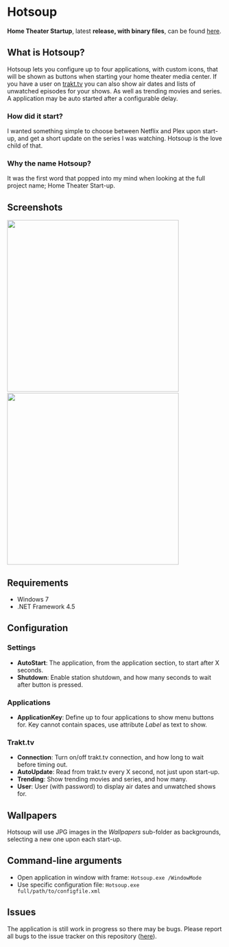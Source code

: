 # Hotsoup
**Home Theater Startup**, latest **release, with binary files**, can be found [here](https://github.com/HebronNor/Hotsoup/releases).

## What is Hotsoup?
Hotsoup lets you configure up to four applications, with custom icons, that will be shown as buttons when starting your home theater media center. If you have a user on [trakt.tv](http://trakt.tv) you can also
show air dates and lists of unwatched episodes for your shows. As well as trending movies and series. A application may be auto started after a configurable delay.

### How did it start?
I wanted something simple to choose between Netflix and Plex upon start-up, and get a short update on the series I was watching. Hotsoup is the love child of that.

### Why the name Hotsoup?
It was the first word that popped into my mind when looking at the full project name; Home Theater Start-up.

## Screenshots
<img src="https://mgpqvq.bn1302.livefilestore.com/y2pEH1AB0voCQcEvnePGl1bWm26dxCPf_mY75zHtMoGNEGxUVVKKVsc_kuo61qW2UtPltn_-vUwT9HRfbsZpfkBvJQT3PqfO9fQVY84cyzrmPE/Hotsoup_screen1.jpg?psid=1" width="400">
&nbsp;&nbsp;
<img src="https://mgpqvq.bn1.livefilestore.com/y2pEsT8zyhLjaFQ6PuSG6q4npSsdXPzpwTlpwfpesCUW10d3Uj6uLXjvatRq6YGLGUCqmkg1Yy3HD-VxtmjSzeGBMKDT9lPD3zom1Fg6JxcADg/Hotsoup_screen2.jpg?psid=1" width="400">

## Requirements
* Windows 7
* .NET Framework 4.5

## Configuration

### Settings
* **AutoStart**: The application, from the application section, to start after X seconds.
* **Shutdown**: Enable station shutdown, and how many seconds to wait after button is pressed.

### Applications
* **ApplicationKey**: Define up to four applications to show menu buttons for. Key cannot contain spaces, use attribute _Label_ as text to show.

### Trakt.tv
* **Connection**: Turn on/off trakt.tv connection, and how long to wait before timing out.
* **AutoUpdate**: Read from trakt.tv every X second, not just upon start-up.
* **Trending**: Show trending movies and series, and how many.
* **User**: User (with password) to display air dates and unwatched shows for.

## Wallpapers
Hotsoup will use JPG images in the _Wallpapers_ sub-folder as backgrounds, selecting a new one upon each start-up.

## Command-line arguments
* Open application in window with frame: `Hotsoup.exe /WindowMode`
* Use specific configuration file: `Hotsoup.exe full/path/to/configfile.xml`

## Issues
The application is still work in progress so there may be bugs. Please report all bugs to the issue tracker on this repository ([here](https://github.com/HebronNor/Hotsoup/issues)).
